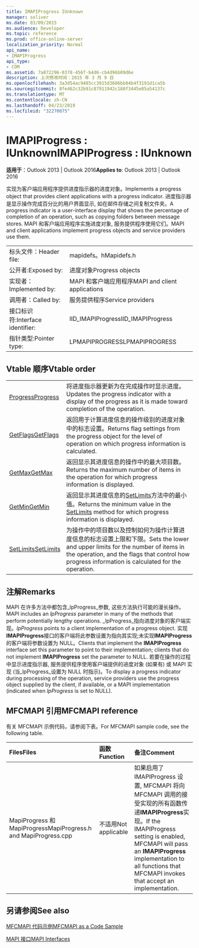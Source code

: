 ```yaml
---
title: IMAPIProgress IUnknown
manager: soliver
ms.date: 03/09/2015
ms.audience: Developer
ms.topic: reference
ms.prod: office-online-server
localization_priority: Normal
api_name:
- IMAPIProgress
api_type:
- COM
ms.assetid: 7a872296-0378-456f-b4d6-cb4d96b09d6e
description: 上次修改时间：2015 年 3 月 9 日
ms.openlocfilehash: 3a3d54ac9485cc3915d3606bb84b4f3191d1ca5b
ms.sourcegitcommit: 8fe462c32b91c87911942c188f3445e85a54137c
ms.translationtype: MT
ms.contentlocale: zh-CN
ms.lasthandoff: 04/23/2019
ms.locfileid: "32270075"
---
```

# <a name="imapiprogress--iunknown"></a><span data-ttu-id="2bbfe-103">IMAPIProgress : IUnknown</span><span class="sxs-lookup"><span data-stu-id="2bbfe-103">IMAPIProgress : IUnknown</span></span>

  
  
<span data-ttu-id="2bbfe-104">**适用于**：Outlook 2013 | Outlook 2016</span><span class="sxs-lookup"><span data-stu-id="2bbfe-104">**Applies to**: Outlook 2013 | Outlook 2016</span></span> 
  
<span data-ttu-id="2bbfe-105">实现为客户端应用程序提供进度指示器的进度对象。</span><span class="sxs-lookup"><span data-stu-id="2bbfe-105">Implements a progress object that provides client applications with a progress indicator.</span></span> <span data-ttu-id="2bbfe-106">进度指示器是显示操作完成百分比的用户界面显示, 如在邮件存储之间复制文件夹。</span><span class="sxs-lookup"><span data-stu-id="2bbfe-106">A progress indicator is a user-interface display that shows the percentage of completion of an operation, such as copying folders between message stores.</span></span> <span data-ttu-id="2bbfe-107">MAPI 和客户端应用程序实施进度对象, 服务提供程序使用它们。</span><span class="sxs-lookup"><span data-stu-id="2bbfe-107">MAPI and client applications implement progress objects and service providers use them.</span></span> 
  
|||
|:-----|:-----|
|<span data-ttu-id="2bbfe-108">标头文件：</span><span class="sxs-lookup"><span data-stu-id="2bbfe-108">Header file:</span></span>  <br/> |<span data-ttu-id="2bbfe-109">mapidefs。h</span><span class="sxs-lookup"><span data-stu-id="2bbfe-109">Mapidefs.h</span></span>  <br/> |
|<span data-ttu-id="2bbfe-110">公开者:</span><span class="sxs-lookup"><span data-stu-id="2bbfe-110">Exposed by:</span></span>  <br/> |<span data-ttu-id="2bbfe-111">进度对象</span><span class="sxs-lookup"><span data-stu-id="2bbfe-111">Progress objects</span></span>  <br/> |
|<span data-ttu-id="2bbfe-112">实现者：</span><span class="sxs-lookup"><span data-stu-id="2bbfe-112">Implemented by:</span></span>  <br/> |<span data-ttu-id="2bbfe-113">MAPI 和客户端应用程序</span><span class="sxs-lookup"><span data-stu-id="2bbfe-113">MAPI and client applications</span></span>  <br/> |
|<span data-ttu-id="2bbfe-114">调用者：</span><span class="sxs-lookup"><span data-stu-id="2bbfe-114">Called by:</span></span>  <br/> |<span data-ttu-id="2bbfe-115">服务提供程序</span><span class="sxs-lookup"><span data-stu-id="2bbfe-115">Service providers</span></span>  <br/> |
|<span data-ttu-id="2bbfe-116">接口标识符:</span><span class="sxs-lookup"><span data-stu-id="2bbfe-116">Interface identifier:</span></span>  <br/> |<span data-ttu-id="2bbfe-117">IID_IMAPIProgress</span><span class="sxs-lookup"><span data-stu-id="2bbfe-117">IID_IMAPIProgress</span></span>  <br/> |
|<span data-ttu-id="2bbfe-118">指针类型:</span><span class="sxs-lookup"><span data-stu-id="2bbfe-118">Pointer type:</span></span>  <br/> |<span data-ttu-id="2bbfe-119">LPMAPIPROGRESS</span><span class="sxs-lookup"><span data-stu-id="2bbfe-119">LPMAPIPROGRESS</span></span>  <br/> |
   
## <a name="vtable-order"></a><span data-ttu-id="2bbfe-120">Vtable 顺序</span><span class="sxs-lookup"><span data-stu-id="2bbfe-120">Vtable order</span></span>

|||
|:-----|:-----|
|[<span data-ttu-id="2bbfe-121">Progress</span><span class="sxs-lookup"><span data-stu-id="2bbfe-121">Progress</span></span>](imapiprogress-progress.md) <br/> |<span data-ttu-id="2bbfe-122">将进度指示器更新为在完成操作时显示进度。</span><span class="sxs-lookup"><span data-stu-id="2bbfe-122">Updates the progress indicator with a display of the progress as it is made toward completion of the operation.</span></span>  <br/> |
|[<span data-ttu-id="2bbfe-123">GetFlags</span><span class="sxs-lookup"><span data-stu-id="2bbfe-123">GetFlags</span></span>](imapiprogress-getflags.md) <br/> |<span data-ttu-id="2bbfe-124">返回用于计算进度信息的操作级别的进度对象中的标志设置。</span><span class="sxs-lookup"><span data-stu-id="2bbfe-124">Returns flag settings from the progress object for the level of operation on which progress information is calculated.</span></span>  <br/> |
|[<span data-ttu-id="2bbfe-125">GetMax</span><span class="sxs-lookup"><span data-stu-id="2bbfe-125">GetMax</span></span>](imapiprogress-getmax.md) <br/> |<span data-ttu-id="2bbfe-126">返回显示其进度信息的操作中的最大项目数。</span><span class="sxs-lookup"><span data-stu-id="2bbfe-126">Returns the maximum number of items in the operation for which progress information is displayed.</span></span>  <br/> |
|[<span data-ttu-id="2bbfe-127">GetMin</span><span class="sxs-lookup"><span data-stu-id="2bbfe-127">GetMin</span></span>](imapiprogress-getmin.md) <br/> |<span data-ttu-id="2bbfe-128">返回显示其进度信息的[SetLimits](imapiprogress-setlimits.md)方法中的最小值。</span><span class="sxs-lookup"><span data-stu-id="2bbfe-128">Returns the minimum value in the [SetLimits](imapiprogress-setlimits.md) method for which progress information is displayed.</span></span>  <br/> |
|[<span data-ttu-id="2bbfe-129">SetLimits</span><span class="sxs-lookup"><span data-stu-id="2bbfe-129">SetLimits</span></span>](imapiprogress-setlimits.md) <br/> |<span data-ttu-id="2bbfe-130">为操作中的项目数以及控制如何为操作计算进度信息的标志设置上限和下限。</span><span class="sxs-lookup"><span data-stu-id="2bbfe-130">Sets the lower and upper limits for the number of items in the operation, and the flags that control how progress information is calculated for the operation.</span></span>  <br/> |
   
## <a name="remarks"></a><span data-ttu-id="2bbfe-131">注解</span><span class="sxs-lookup"><span data-stu-id="2bbfe-131">Remarks</span></span>

<span data-ttu-id="2bbfe-132">MAPI 在许多方法中都包含_lpProgress_参数, 这些方法执行可能的漫长操作。</span><span class="sxs-lookup"><span data-stu-id="2bbfe-132">MAPI includes an  _lpProgress_ parameter in many of the methods that perform potentially lengthy operations.</span></span>  <span data-ttu-id="2bbfe-133">_lpProgress_指向进度对象的客户端实现。</span><span class="sxs-lookup"><span data-stu-id="2bbfe-133">_lpProgress_ points to a client implementation of a progress object.</span></span> <span data-ttu-id="2bbfe-134">实现**IMAPIProgress**接口的客户端将此参数设置为指向其实现;未实现**IMAPIProgress**的客户端将参数设置为 NULL。</span><span class="sxs-lookup"><span data-stu-id="2bbfe-134">Clients that implement the **IMAPIProgress** interface set this parameter to point to their implementation; clients that do not implement **IMAPIProgress** set the parameter to NULL.</span></span> <span data-ttu-id="2bbfe-135">若要在操作的过程中显示进度指示器, 服务提供程序使用客户端提供的进度对象 (如果有) 或 MAPI 实现 (当_lpProgress_设置为 NULL 时指示)。</span><span class="sxs-lookup"><span data-stu-id="2bbfe-135">To display a progress indicator during processing of the operation, service providers use the progress object supplied by the client, if available, or a MAPI implementation (indicated when  _lpProgress_ is set to NULL).</span></span> 
  
## <a name="mfcmapi-reference"></a><span data-ttu-id="2bbfe-136">MFCMAPI 引用</span><span class="sxs-lookup"><span data-stu-id="2bbfe-136">MFCMAPI reference</span></span>

<span data-ttu-id="2bbfe-137">有关 MFCMAPI 示例代码，请参阅下表。</span><span class="sxs-lookup"><span data-stu-id="2bbfe-137">For MFCMAPI sample code, see the following table.</span></span>
  
|<span data-ttu-id="2bbfe-138">**Files**</span><span class="sxs-lookup"><span data-stu-id="2bbfe-138">**Files**</span></span>|<span data-ttu-id="2bbfe-139">**函数**</span><span class="sxs-lookup"><span data-stu-id="2bbfe-139">**Function**</span></span>|<span data-ttu-id="2bbfe-140">**备注**</span><span class="sxs-lookup"><span data-stu-id="2bbfe-140">**Comment**</span></span>|
|:-----|:-----|:-----|
|<span data-ttu-id="2bbfe-141">MapiProgress 和 MapiProgress</span><span class="sxs-lookup"><span data-stu-id="2bbfe-141">MapiProgress.h and MapiProgress.cpp</span></span>  <br/> |<span data-ttu-id="2bbfe-142">不适用</span><span class="sxs-lookup"><span data-stu-id="2bbfe-142">Not applicable</span></span>  <br/> |<span data-ttu-id="2bbfe-143">如果启用了 IMAPIProgress 设置, MFCMAPI 将向 MFCMAPI 调用的接受实现的所有函数传递**IMAPIProgress**实现。</span><span class="sxs-lookup"><span data-stu-id="2bbfe-143">If the IMAPIProgress setting is enabled, MFCMAPI will pass an **IMAPIProgress** implementation to all functions that MFCMAPI invokes that accept an implementation.</span></span>  <br/> |
   
## <a name="see-also"></a><span data-ttu-id="2bbfe-144">另请参阅</span><span class="sxs-lookup"><span data-stu-id="2bbfe-144">See also</span></span>



[<span data-ttu-id="2bbfe-145">MFCMAPI 代码示例</span><span class="sxs-lookup"><span data-stu-id="2bbfe-145">MFCMAPI as a Code Sample</span></span>](mfcmapi-as-a-code-sample.md)
  
[<span data-ttu-id="2bbfe-146">MAPI 接口</span><span class="sxs-lookup"><span data-stu-id="2bbfe-146">MAPI Interfaces</span></span>](mapi-interfaces.md)

